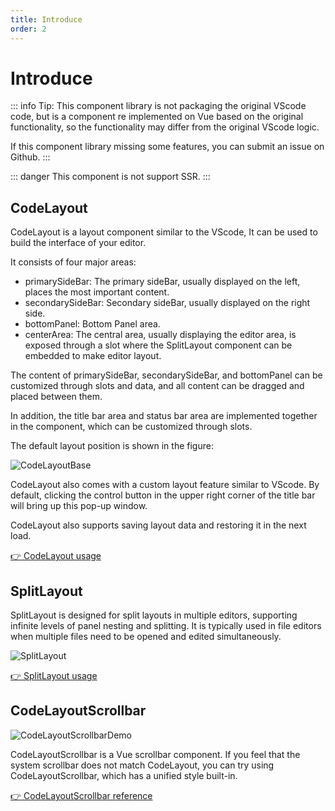 ```yaml
---
title: Introduce
order: 2
---
```


# Introduce

::: info
Tip: This component library is not packaging the original VScode code, but is a component re implemented on Vue based on the original functionality, so the functionality may differ from the original VScode logic.

If this component library missing some features, you can submit an issue on Github.
:::

::: danger
This component is not support SSR.
:::

## CodeLayout

CodeLayout is a layout component similar to the VScode, It can be used to build the interface of your editor.

It consists of four major areas:

* primarySideBar: The primary sideBar, usually displayed on the left, places the most important content.
* secondarySideBar: Secondary sideBar, usually displayed on the right side.
* bottomPanel: Bottom Panel area.
* centerArea: The central area, usually displaying the editor area, is exposed through a slot where the SplitLayout component can be embedded to make editor layout.

The content of primarySideBar, secondarySideBar, and bottomPanel can be customized through slots and data, and all content can be dragged and placed between them.

In addition, the title bar area and status bar area are implemented together in the component, which can be customized through slots.

The default layout position is shown in the figure:

![CodeLayoutBase](../../images/CodeLayoutBase.jpg)

CodeLayout also comes with a custom layout feature similar to VScode. By default, clicking the control button in the upper right corner of the title bar will bring up this pop-up window.

CodeLayout also supports saving layout data and restoring it in the next load.

[👉 CodeLayout usage](./code-layout.md)

## SplitLayout

SplitLayout is designed for split layouts in multiple editors, supporting infinite levels of panel nesting and splitting. It is typically used in file editors when multiple files need to be opened and edited simultaneously.

![SplitLayout](../../images/SplitLayout.jpg)

[👉 SplitLayout usage](./split-layout.md)

## CodeLayoutScrollbar <Badge type="warning" text="Split package" />

![CodeLayoutScrollbarDemo](../../images/CodeLayoutScrollbarDemo.gif)

CodeLayoutScrollbar is a Vue scrollbar component. If you feel that the system scrollbar does not match CodeLayout, you can try using CodeLayoutScrollbar, which has a unified style built-in.

[👉 CodeLayoutScrollbar reference](https://docs.imengyu.top/vue-scroll-rect-docs/en/)
